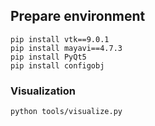 ## Prepare environment

```
pip install vtk==9.0.1 
pip install mayavi==4.7.3
pip install PyQt5
pip install configobj
```

### Visualization

```shell
python tools/visualize.py
```
